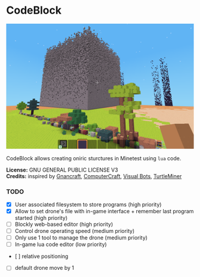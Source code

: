 CodeBlock
=========================

![screenshot](screenshot.png)

CodeBlock allows creating oniric sturctures in Minetest using `lua` code.

**License:** GNU GENERAL PUBLIC LICENSE V3   
**Credits:** inspired by [Gnancraft](http://gnancraft.net/), [ComputerCraft](http://www.computercraft.info/), [Visual Bots](https://content.minetest.net/packages/Nigel/vbots/), [TurtleMiner](https://content.minetest.net/packages/BirgitLachner/turtleminer/)


### TODO

- [x] User associated filesystem to store programs (high priority)
- [x] Allow to set drone's file with in-game interface + remember last program started (high priority)
- [ ] Blockly web-based editor (high priority)
- [ ] Control drone operating speed (medium priority)
- [ ] Only use 1 tool to manage the drone (medium priority)
- [ ] In-game lua code editor (low priority)
- [ ] relative positioning
- [ ] default drone move by 1
